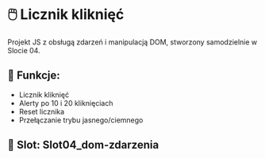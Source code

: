 # 🖱️ Licznik kliknięć

Projekt JS z obsługą zdarzeń i manipulacją DOM, stworzony samodzielnie w Slocie 04.

## 🔧 Funkcje:
- Licznik kliknięć
- Alerty po 10 i 20 kliknięciach
- Reset licznika
- Przełączanie trybu jasnego/ciemnego

## 📅 Slot: Slot04_dom-zdarzenia

